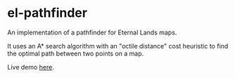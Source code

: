 # el-pathfinder

An implementation of a pathfinder for Eternal Lands maps.

It uses an A\* search algorithm with an "octile distance" cost heuristic to find the optimal path between two points on a map.

Live demo [here](https://lukehorvat.github.io/el-pathfinder/).
